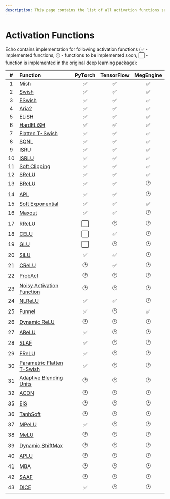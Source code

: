 ```yaml
---
description: This page contains the list of all activation functions supported in Echo.
---
```


# Activation Functions

Echo contains implementation for following activation functions \(✅ - implemented functions, 🕑 - functions to be implemented soon, ⬜ - function is implemented in the original deep learning package\):

| \# | Function | PyTorch | TensorFlow | MegEngine |
| :---: | :--- | :---: | :---: | :---: |
| 1 | [Mish](https://www.bmvc2020-conference.com/assets/papers/0928.pdf) | ✅ | ✅ | ✅ |
| 2 | [Swish](https://arxiv.org/abs/1710.05941) | ✅ | ✅ | ✅ |
| 3 | [ESwish](https://arxiv.org/abs/1801.07145) | ✅ | ✅ | ✅ |
| 4 | [Aria2](https://arxiv.org/abs/1805.08878) | ✅ | ✅ | ✅ |
| 5 | [ELiSH](https://arxiv.org/abs/1808.00783) | ✅ | ✅ | ✅ |
| 6 | [HardELiSH](https://arxiv.org/abs/1808.00783) | ✅ | ✅ | ✅ |
| 7 | [Flatten T-Swish](https://arxiv.org/abs/1812.06247) | ✅ | ✅ | ✅ |
| 8 | [SQNL](https://ieeexplore.ieee.org/document/8489043) | ✅ | ✅ | ✅ |
| 9 | [ISRU](https://arxiv.org/abs/1710.09967) | ✅ | ✅ | ✅ |
| 10 | [ISRLU](https://arxiv.org/abs/1710.09967) | ✅ | ✅ | ✅ |
| 11 | [Soft Clipping](https://arxiv.org/abs/1810.11509) | ✅ | ✅ | ✅ |
| 12 | [SReLU](https://arxiv.org/abs/1512.07030) | ✅ | ✅ | ✅ |
| 13 | [BReLU](https://arxiv.org/abs/1709.04054) | ✅ | ✅ | 🕑 |
| 14 | [APL](https://arxiv.org/abs/1412.6830) | ✅ | ✅ | 🕑 |
| 15 | [Soft ](https://arxiv.org/abs/1602.01321)[Exponential](https://arxiv.org/abs/1602.01321) | ✅ | ✅ | ✅ |
| 16 | [Maxout](https://arxiv.org/abs/1302.4389) | ✅ | ✅ | 🕑 |
| 17 | [RReLU](https://arxiv.org/abs/1505.00853) | ⬜ | 🕑 | 🕑 |
| 18 | [CELU](https://arxiv.org/abs/1704.07483) | ⬜ | ✅ | 🕑 |
| 19 | [GLU](https://arxiv.org/abs/1612.08083) | ⬜ | 🕑 | 🕑 |
| 20 | [SiLU](https://arxiv.org/abs/1702.03118) | ✅ | ✅ | 🕑 |
| 21 | [CReLU](https://arxiv.org/abs/1603.05201) | 🕑 | ✅ | 🕑 |
| 22 | [ProbAct](https://arxiv.org/abs/1905.10761) | 🕑 | 🕑 | 🕑 |
| 23 | [Noisy Activation Function](https://arxiv.org/abs/1603.00391) | 🕑 | 🕑 | 🕑 |
| 24 | [NLReLU](https://arxiv.org/abs/1908.03682) | ✅ | ✅ | 🕑 |
| 25 | [Funnel](https://arxiv.org/abs/2007.11824) | ✅ | 🕑 | ✅ |
| 26 | [Dynamic ReLU](https://arxiv.org/abs/2003.10027) | 🕑 | 🕑 | 🕑 |
| 27 | [AReLU](https://arxiv.org/abs/2006.13858) | ✅ | 🕑 | 🕑 |
| 28 | [SLAF](https://arxiv.org/abs/1906.09529) | ✅ | 🕑 | 🕑 |
| 29 | [FReLU](https://arxiv.org/abs/1706.08098) | ✅ | 🕑 | 🕑 |
| 30 | [Parametric Flatten T-Swish](https://arxiv.org/abs/2011.03155) | ✅ | 🕑 | 🕑 |
| 31 | [Adaptive Blending Units](https://arxiv.org/abs/1806.10064) | 🕑 | 🕑 | 🕑 |
| 32 | [ACON](https://arxiv.org/abs/2009.04759) | 🕑 | 🕑 | 🕑 |
| 35 | [EIS](https://arxiv.org/abs/2009.13501) | 🕑 | 🕑 | 🕑 |
| 36 | [TanhSoft](https://arxiv.org/abs/2009.03863) | 🕑 | 🕑 | 🕑 |
| 37 | [MPeLU](https://arxiv.org/abs/1606.00305) | ✅ | 🕑 | 🕑 |
| 38 | [MeLU](https://arxiv.org/abs/1905.02473) | 🕑 | 🕑 | 🕑 |
| 39 | [Dynamic ShiftMax](https://arxiv.org/abs/2011.12289) | 🕑 | 🕑 | 🕑 |
| 40 | [APLU](https://arxiv.org/abs/1412.6830) | 🕑 | 🕑 | 🕑 |
| 41 | [MBA](https://arxiv.org/abs/1604.00676) | 🕑 | 🕑 | 🕑 |
| 42 | [SAAF](http://proceedings.mlr.press/v54/hou17a.html) | 🕑 | 🕑 | 🕑 |
| 43 | [DICE](https://arxiv.org/abs/1706.06978) | ✅ | 🕑 | 🕑 |


